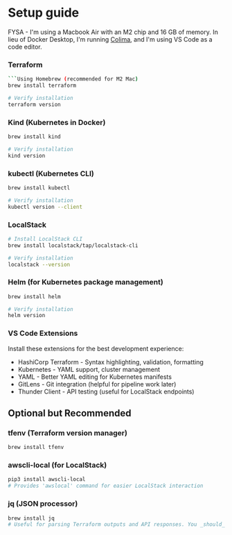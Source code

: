 # Setup guide

FYSA - I'm using a Macbook Air with an M2 chip and 16 GB of memory. In lieu of Docker Desktop, I'm running [Colima](https://github.com/abiosoft/colima), and I'm using VS Code as a code editor. 

### Terraform
```bash
```Using Homebrew (recommended for M2 Mac)
brew install terraform

# Verify installation
terraform version
```

### Kind (Kubernetes in Docker)
```bash
brew install kind

# Verify installation
kind version
```

### kubectl (Kubernetes CLI)
```bash
brew install kubectl

# Verify installation
kubectl version --client
```

### LocalStack
```bash
# Install LocalStack CLI
brew install localstack/tap/localstack-cli

# Verify installation
localstack --version
```

### Helm (for Kubernetes package management)
```bash
brew install helm

# Verify installation
helm version
```

### VS Code Extensions
Install these extensions for the best development experience:

* HashiCorp Terraform - Syntax highlighting, validation, formatting
* Kubernetes - YAML support, cluster management
* YAML - Better YAML editing for Kubernetes manifests
* GitLens - Git integration (helpful for pipeline work later)
* Thunder Client - API testing (useful for LocalStack endpoints)

## Optional but Recommended

### tfenv (Terraform version manager)
```bash
brew install tfenv
```

### awscli-local (for LocalStack)
```bash
pip3 install awscli-local
# Provides 'awslocal' command for easier LocalStack interaction
```

### jq (JSON processor)
```bash
brew install jq
# Useful for parsing Terraform outputs and API responses. You _should_ have this installed anyway
```

